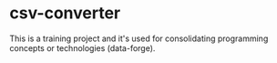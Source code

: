 # csv-converter

This is a training project and it's used for consolidating programming concepts or technologies (data-forge).
